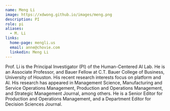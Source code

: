 ```yaml
---
name: Meng Li
image: https://xdwong.github.io/images/meng.png
description: PI
role: pi
aliases:
  - M. Li
links:
  home-page: mengli.us
  email: anne@chovie.com
  linkedin: Meng Li
---
```


Prof. Li is the Principal Investigator (PI) of the Human-Centered AI Lab. He is an Associate Professor, and Bauer Fellow at C.T. Bauer College of Business, University of Houston. His recent research interests focus on platform and Al. His research has appeared in Management Science, Manufacturing and Service Operations Management, Production and Operations Management, and Strategic Management Journal, among others. He is a Senior Editor for Production and Operations Management, and a Department Editor for Decision Sciences Journal.
